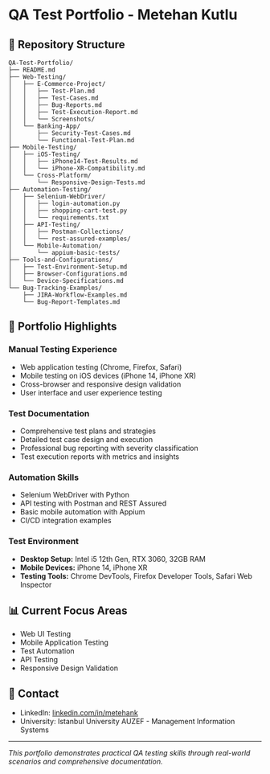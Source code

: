 # QA Test Portfolio - Metehan Kutlu

## 📁 Repository Structure

```
QA-Test-Portfolio/
├── README.md
├── Web-Testing/
│   ├── E-Commerce-Project/
│   │   ├── Test-Plan.md
│   │   ├── Test-Cases.md
│   │   ├── Bug-Reports.md
│   │   ├── Test-Execution-Report.md
│   │   └── Screenshots/
│   └── Banking-App/
│       ├── Security-Test-Cases.md
│       └── Functional-Test-Plan.md
├── Mobile-Testing/
│   ├── iOS-Testing/
│   │   ├── iPhone14-Test-Results.md
│   │   └── iPhone-XR-Compatibility.md
│   └── Cross-Platform/
│       └── Responsive-Design-Tests.md
├── Automation-Testing/
│   ├── Selenium-WebDriver/
│   │   ├── login-automation.py
│   │   ├── shopping-cart-test.py
│   │   └── requirements.txt
│   ├── API-Testing/
│   │   ├── Postman-Collections/
│   │   └── rest-assured-examples/
│   └── Mobile-Automation/
│       └── appium-basic-tests/
├── Tools-and-Configurations/
│   ├── Test-Environment-Setup.md
│   ├── Browser-Configurations.md
│   └── Device-Specifications.md
└── Bug-Tracking-Examples/
    ├── JIRA-Workflow-Examples.md
    └── Bug-Report-Templates.md
```

## 🎯 Portfolio Highlights

### Manual Testing Experience
- Web application testing (Chrome, Firefox, Safari)
- Mobile testing on iOS devices (iPhone 14, iPhone XR)
- Cross-browser and responsive design validation
- User interface and user experience testing

### Test Documentation
- Comprehensive test plans and strategies
- Detailed test case design and execution
- Professional bug reporting with severity classification
- Test execution reports with metrics and insights

### Automation Skills
- Selenium WebDriver with Python
- API testing with Postman and REST Assured
- Basic mobile automation with Appium
- CI/CD integration examples

### Test Environment
- **Desktop Setup:** Intel i5 12th Gen, RTX 3060, 32GB RAM
- **Mobile Devices:** iPhone 14, iPhone XR
- **Testing Tools:** Chrome DevTools, Firefox Developer Tools, Safari Web Inspector

## 📊 Current Focus Areas
- Web UI Testing
- Mobile Application Testing  
- Test Automation
- API Testing
- Responsive Design Validation

## 🔗 Contact
- LinkedIn: [linkedin.com/in/metehank](https://linkedin.com/in/metehank)
- University: Istanbul University AUZEF - Management Information Systems

---
*This portfolio demonstrates practical QA testing skills through real-world scenarios and comprehensive documentation.*